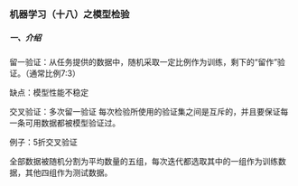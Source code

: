 ### 机器学习（十八）之模型检验

##### 一、介绍

留一验证：从任务提供的数据中，随机采取一定比例作为训练，剩下的“留作”验证。（通常比例7:3）

缺点：模型性能不稳定

交叉验证：多次留一验证   每次检验所使用的验证集之间是互斥的，并且要保证每一条可用数据都被模型验证过。

例子：5折交叉验证

​           全部数据被随机分割为平均数量的五组，每次迭代都选取其中的一组作为训练数据，其他四组作为测试数据。